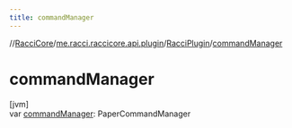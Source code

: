 ```yaml
---
title: commandManager
---
```

//[RacciCore](../../../index.html)/[me.racci.raccicore.api.plugin](../index.html)/[RacciPlugin](index.html)/[commandManager](command-manager.html)



# commandManager



[jvm]\
var [commandManager](command-manager.html): PaperCommandManager




